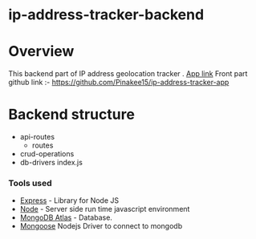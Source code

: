 # ip-address-tracker-backend

# Overview

This backend part of IP address geolocation tracker . [App link](https://ip-address-tracker-pinakee.herokuapp.com/)
Front part github link :- https://github.com/Pinakee15/ip-address-tracker-app

# Backend structure

- api-routes
  - routes
- crud-operations
- db-drivers
index.js


### Tools used

- [Express](https://expressjs.com/) - Library for Node JS
- [Node](https://nodejs.org/en/) - Server side run time javascript environment
- [MongoDB Atlas](https://www.mongodb.com/cloud/atlas) - Database.
- [Mongoose](https://mongoosejs.com/) Nodejs Driver to connect to mongodb
